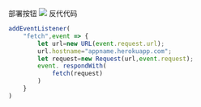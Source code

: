 部署按钮
[![](https://www.herokucdn.com/deploy/button.png)](https://heroku.com/deploy?template=https://github.com/gfxtdfwau/tesexttyrt.git)
反代代码
```js
addEventListener(
    "fetch",event => {
        let url=new URL(event.request.url);
        url.hostname="appname.herokuapp.com";
        let request=new Request(url,event.request);
        event. respondWith(
            fetch(request)
        )
    }
)
```
